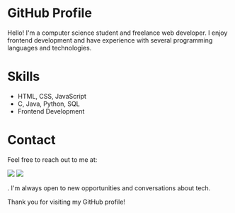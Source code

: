 #  GitHub Profile

Hello! I'm a computer science student and freelance web developer. I enjoy frontend development and have experience with several programming languages and technologies.

# Skills

- HTML, CSS, JavaScript
- C, Java, Python, SQL
- Frontend Development

# Contact

Feel free to reach out to me at:
<div>
  <a href = "mailto:luis.santos.job@gmail.com"><img src="https://img.shields.io/badge/-Gmail-%23333?style=for-the-badge&logo=gmail&logoColor=white" target="_blank"></a>
  <a href="https://www.linkedin.com/in/luiscsantos92" target="_blank"><img src="https://img.shields.io/badge/-LinkedIn-%230077B5?style=for-the-badge&logo=linkedin&logoColor=white" target="_blank"></a> 
</div>

. I'm always open to new opportunities and conversations about tech.

Thank you for visiting my GitHub profile!
